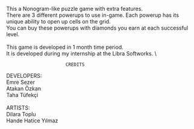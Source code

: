 This a Nonogram-like puzzle game with extra features. \
There are 3 different powerups to use in-game. Each powerup has its unique ability to open up cells on the grid. \
You can buy these powerups with diamonds you earn at each successful level. \
\
This game is developed in 1 month time period. \
It is developed during my internship at the Libra Softworks. \

                          CREDITS
                          
DEVELOPERS: \
Emre Sezer \
Atakan Özkan \
Taha Tüfekçi \
\
ARTISTS: \
Dilara Toplu \
Hande Hatice Yılmaz
